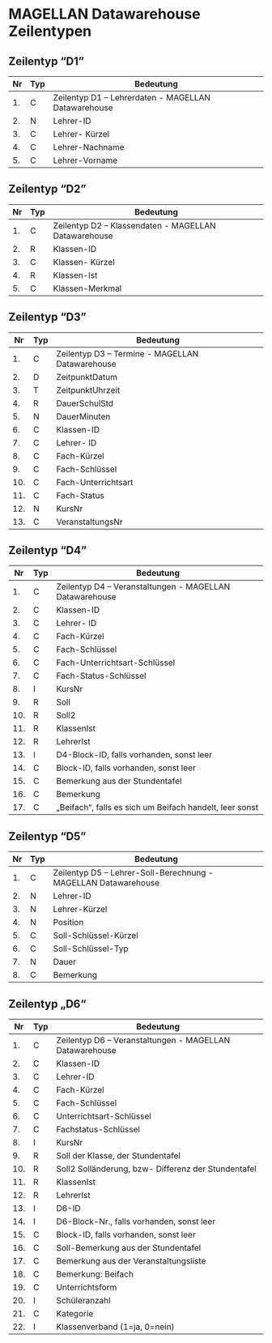# MAGELLAN Datawarehouse Zeilentypen

## Zeilentyp “D1”

| Nr  | Typ | Bedeutung                                           |
| --- | --- | --------------------------------------------------- |
| 1.  | C   | Zeilentyp D1 – Lehrerdaten - MAGELLAN Datawarehouse |
| 2.  | N   | Lehrer-ID                                           |
| 3.  | C   | Lehrer- Kürzel                                      |
| 4.  | C   | Lehrer-Nachname                                     |
| 5.  | C   | Lehrer-Vorname                                      |

## Zeilentyp “D2”

| Nr  | Typ | Bedeutung                                            |
| --- | --- | ---------------------------------------------------- |
| 1.  | C   | Zeilentyp D2 – Klassendaten - MAGELLAN Datawarehouse |
| 2.  | R   | Klassen-ID                                           |
| 3.  | C   | Klassen- Kürzel                                      |
| 4.  | R   | Klassen-Ist                                          |
| 5.  | C   | Klassen-Merkmal                                      |

## Zeilentyp “D3”

| Nr  | Typ | Bedeutung                                       |
| --- | --- | ----------------------------------------------- |
| 1.  | C   | Zeilentyp D3 – Termine - MAGELLAN Datawarehouse |
| 2.  | D   | ZeitpunktDatum                                  |
| 3.  | T   | ZeitpunktUhrzeit                                |
| 4.  | R   | DauerSchulStd                                   |
| 5.  | N   | DauerMinuten                                    |
| 6.  | C   | Klassen-ID                                      |
| 7.  | C   | Lehrer- ID                                      |
| 8.  | C   | Fach-Kürzel                                     |
| 9.  | C   | Fach-Schlüssel                                  |
| 10. | C   | Fach-Unterrichtsart                             |
| 11. | C   | Fach-Status                                     |
| 12. | N   | KursNr                                          |
| 13. | C   | VeranstaltungsNr                                |

## Zeilentyp “D4”

| Nr  | Typ | Bedeutung                                               |
| --- | --- | ------------------------------------------------------- |
| 1.  | C   | Zeilentyp D4 – Veranstaltungen - MAGELLAN Datawarehouse |
| 2.  | C   | Klassen-ID                                              |
| 3.  | C   | Lehrer- ID                                              |
| 4.  | C   | Fach-Kürzel                                             |
| 5.  | C   | Fach-Schlüssel                                          |
| 6.  | C   | Fach-Unterrichtsart-Schlüssel                           |
| 7.  | C   | Fach-Status-Schlüssel                                   |
| 8.  | I   | KursNr                                                  |
| 9.  | R   | Soll                                                    |
| 10. | R   | Soll2                                                   |
| 11. | R   | KlassenIst                                              |
| 12. | R   | LehrerIst                                               |
| 13. | I   | D4-Block-ID, falls vorhanden, sonst leer                |
| 14. | C   | Block-ID, falls vorhanden, sonst leer                   |
| 15. | C   | Bemerkung aus der Stundentafel                          |
| 16. | C   | Bemerkung                                               |
| 17. | C   | „Beifach“, falls es sich um Beifach handelt, leer sonst |

## Zeilentyp “D5”

| Nr  | Typ | Bedeutung                                                      |
| --- | --- | -------------------------------------------------------------- |
| 1.  | C   | Zeilentyp D5 – Lehrer-Soll-Berechnung - MAGELLAN Datawarehouse |
| 2.  | N   | Lehrer-ID                                                      |
| 3.  | N   | Lehrer-Kürzel                                                  |
| 4.  | N   | Position                                                       |
| 5.  | C   | Soll-Schlüssel-Kürzel                                          |
| 6.  | C   | Soll-Schlüssel-Typ                                             |
| 7.  | N   | Dauer                                                          |
| 8.  | C   | Bemerkung                                                      |

## Zeilentyp „D6“

| Nr  | Typ | Bedeutung                                               |
| --- | --- | ------------------------------------------------------- |
| 1.  | C   | Zeilentyp D6 – Veranstaltungen - MAGELLAN Datawarehouse |
| 2.  | C   | Klassen-ID                                              |
| 3.  | C   | Lehrer-ID                                               |
| 4.  | C   | Fach-Kürzel                                             |
| 5.  | C   | Fach-Schlüssel                                          |
| 6.  | C   | Unterrichtsart-Schlüssel                                |
| 7.  | C   | Fachstatus-Schlüssel                                    |
| 8.  | I   | KursNr                                                  |
| 9.  | R   | Soll der Klasse, der Stundentafel                       |
| 10. | R   | Soll2 Solländerung, bzw- Differenz der Stundentafel     |
| 11. | R   | KlassenIst                                              |
| 12. | R   | LehrerIst                                               |
| 13. | I   | D6-ID                                                   |
| 14. | I   | D6-Block-Nr., falls vorhanden, sonst leer               |
| 15. | C   | Block-ID, falls vorhanden, sonst leer                   |
| 16. | C   | Soll-Bemerkung aus der Stundentafel                     |
| 17. | C   | Bemerkung aus der Veranstaltungsliste                   |
| 18. | C   | Bemerkung: Beifach                                      |
| 19. | C   | Unterrichtsform                                         |
| 20. | I   | Schüleranzahl                                           |
| 21. | C   | Kategorie                                               |
| 22. | I   | Klassenverband (1=ja, 0=nein)                           |
